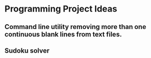 # Programming Project Ideas
## Command line utility removing more than one continuous blank lines from text files. 
## Sudoku solver

